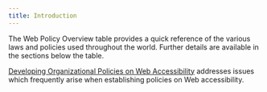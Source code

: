 ```yaml
---
title: Introduction
---
```


The Web Policy Overview table provides a quick reference of the various laws and policies used throughout the world. Further details are available in the sections below the table.

[Developing Organizational Policies on Web Accessibility](#developing) addresses issues which frequently arise when establishing policies on Web accessibility.
